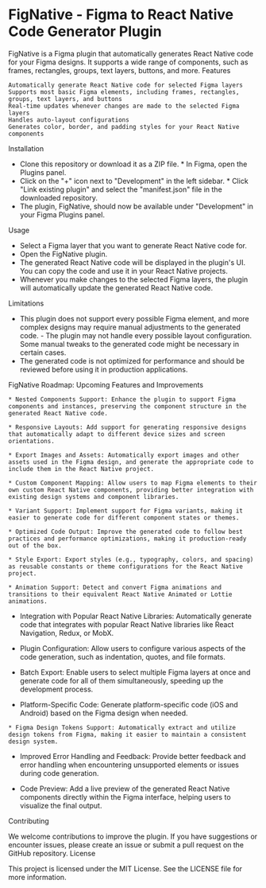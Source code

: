 
# FigNative - Figma to React Native Code Generator Plugin

FigNative is a Figma plugin that automatically generates React Native code for your Figma designs. It supports a wide range of components, such as frames, rectangles, groups, text layers, buttons, and more.
Features

    Automatically generate React Native code for selected Figma layers
    Supports most basic Figma elements, including frames, rectangles, groups, text layers, and buttons
    Real-time updates whenever changes are made to the selected Figma layers
    Handles auto-layout configurations
    Generates color, border, and padding styles for your React Native components

Installation

   *  Clone this repository or download it as a ZIP file.
    * In Figma, open the Plugins panel.
   *  Click on the "+" icon next to "Development" in the left sidebar.
    * Click "Link existing plugin" and select the "manifest.json" file in the downloaded repository.
   *  The plugin, FigNative, should now be available under "Development" in your Figma Plugins panel.

Usage

   - Select a Figma layer that you want to generate React Native code for.
   - Open the FigNative plugin.
   - The generated React Native code will be displayed in the plugin's UI. You can copy the code and use it in your React Native projects.
   - Whenever you make changes to the selected Figma layers, the plugin will automatically update the generated React Native code.

Limitations

   - This plugin does not support every possible Figma element, and more complex designs may require manual adjustments to the generated code.
    - The plugin may not handle every possible layout configuration. Some manual tweaks to the generated code might be necessary in certain cases.
   - The generated code is not optimized for performance and should be reviewed before using it in production applications.

FigNative Roadmap: Upcoming Features and Improvements

    * Nested Components Support: Enhance the plugin to support Figma components and instances, preserving the component structure in the generated React Native code.

    * Responsive Layouts: Add support for generating responsive designs that automatically adapt to different device sizes and screen orientations.

    * Export Images and Assets: Automatically export images and other assets used in the Figma design, and generate the appropriate code to include them in the React Native project.

    * Custom Component Mapping: Allow users to map Figma elements to their own custom React Native components, providing better integration with existing design systems and component libraries.

    * Variant Support: Implement support for Figma variants, making it easier to generate code for different component states or themes.

    * Optimized Code Output: Improve the generated code to follow best practices and performance optimizations, making it production-ready out of the box.

    * Style Export: Export styles (e.g., typography, colors, and spacing) as reusable constants or theme configurations for the React Native project.

    * Animation Support: Detect and convert Figma animations and transitions to their equivalent React Native Animated or Lottie animations.

   *  Integration with Popular React Native Libraries: Automatically generate code that integrates with popular React Native libraries like React Navigation, Redux, or MobX.

   *  Plugin Configuration: Allow users to configure various aspects of the code generation, such as indentation, quotes, and file formats.

   *  Batch Export: Enable users to select multiple Figma layers at once and generate code for all of them simultaneously, speeding up the development process.

   *  Platform-Specific Code: Generate platform-specific code (iOS and Android) based on the Figma design when needed.

    * Figma Design Tokens Support: Automatically extract and utilize design tokens from Figma, making it easier to maintain a consistent design system.

   *  Improved Error Handling and Feedback: Provide better feedback and error handling when encountering unsupported elements or issues during code generation.

   *  Code Preview: Add a live preview of the generated React Native components directly within the Figma interface, helping users to visualize the final output.

Contributing

We welcome contributions to improve the plugin. If you have suggestions or encounter issues, please create an issue or submit a pull request on the GitHub repository.
License

This project is licensed under the MIT License. See the LICENSE file for more information.

